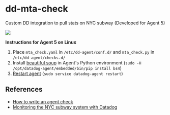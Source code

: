 # dd-mta-check
Custom DD integration to pull stats on NYC subway (Developed for Agent 5)

![](https://imgix.datadoghq.com/img/blog/monitor-mta-status/mta-service-dash.png)

**Instructions for Agent 5 on Linux**
1. Place `mta_check.yaml` in `/etc/dd-agent/conf.d/` and `mta_check.py` in `/etc/dd-agent/checks.d/`
2. Install [beautiful soup](https://www.crummy.com/software/BeautifulSoup/bs4/doc/) in Agent's Python environment (`sudo -H /opt/datadog-agent/embedded/bin/pip install bs4`) 
3. [Restart agent](https://docs.datadoghq.com/agent/basic_agent_usage/amazonlinux/?tab=agentv5#commands) (`sudo service datadog-agent restart`)

## References

- [How to write an agent check](https://docs.datadoghq.com/developers/custom_checks/write_agent_check/)
- [Monitoring the NYC subway system with Datadog](https://www.datadoghq.com/blog/monitor-mta-status/)
